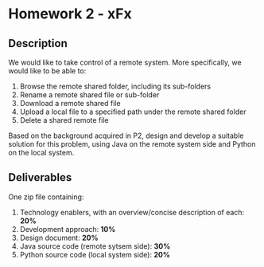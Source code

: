 # Homework 2 - xFx
## Description
We would like to take control of a remote system. More specifically, we would like to be able to:
1. Browse the remote shared folder, including its sub-folders
2. Rename a remote shared file or sub-folder
3. Download a remote shared file
4. Upload a local file to a specified path under the remote shared folder
5. Delete a shared remote file

Based on the background acquired in P2, design and develop a suitable solution for this problem, using Java on the remote system side and Python on the local system.

## Deliverables
One zip file containing:
1. Technology enablers, with an overview/concise description of each: **20%**
2. Development approach: **10%**
3. Design document: **20%**
4. Java source code (remote sytsem side): **30%**
5. Python source code (local system side): **20%**
 
